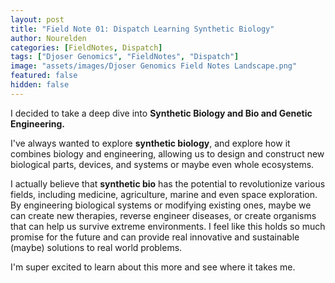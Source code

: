 ```yaml
---
layout: post
title: "Field Note 01: Dispatch Learning Synthetic Biology"
author: Nourelden
categories: [FieldNotes, Dispatch]
tags: ["Djoser Genomics", "FieldNotes", "Dispatch"]
image: "assets/images/Djoser Genomics Field Notes Landscape.png"
featured: false
hidden: false
---
```


I decided to take a deep dive into **Synthetic Biology and Bio and Genetic Engineering.**

I've always wanted to explore **synthetic biology**, and explore how it combines biology and engineering, allowing us to design and construct new biological parts, devices, and systems or maybe even whole ecosystems.

I actually believe that **synthetic bio** has the potential to revolutionize various fields, including medicine, agriculture, marine and even space exploration. By engineering biological systems or modifying existing ones, maybe we can create new therapies, reverse engineer diseases, or create organisms that can help us survive extreme environments. I feel like this holds so much promise for the future and can provide real innovative and sustainable (maybe) solutions to real world problems.

I'm super excited to learn about this more and see where it takes me.
